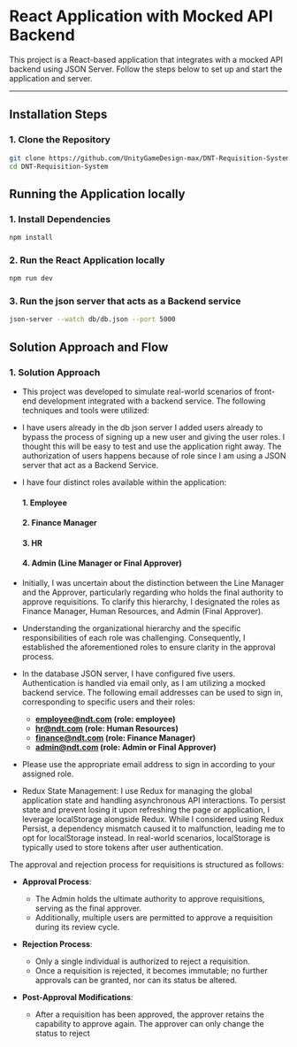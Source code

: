 # React Application with Mocked API Backend

This project is a React-based application that integrates with a mocked API backend using JSON Server. Follow the steps below to set up and start the application and server.

---


## **Installation Steps**

### 1. Clone the Repository 

```bash
git clone https://github.com/UnityGameDesign-max/DNT-Requisition-System.git
cd DNT-Requisition-System
```

## **Running the Application locally**

### 1. Install Dependencies

```bash
npm install
```

### 2. Run the React Application locally

```bash
npm run dev
```

### 3. Run the json server that acts as a Backend service

```bash
json-server --watch db/db.json --port 5000
```

## **Solution Approach and Flow**

### 1. Solution Approach
- This project was developed to simulate real-world scenarios of front-end development integrated with a backend service. The following techniques and tools were utilized:

- I have users already in the db json server I added users already to bypass the process of signing up a new user and giving the user roles. I thought this will be easy to test and use the application right away. The authorization of users happens because of role since I am using a JSON server that act as a Backend Service.

- I have four distinct roles available within the application:
  #### 1. Employee
  #### 2. Finance Manager
  #### 3. HR 
  #### 4. Admin (Line Manager or Final Approver)

- Initially, I was uncertain about the distinction between the Line Manager and the Approver, particularly regarding who holds the final authority to approve requisitions. To clarify this hierarchy, I designated the roles as Finance Manager, Human Resources, and Admin (Final Approver).

- Understanding the organizational hierarchy and the specific responsibilities of each role was challenging. Consequently, I established the aforementioned roles to ensure clarity in the approval process.

- In the database JSON server, I have configured five users. Authentication is handled via email only, as I am utilizing a mocked backend service. The following email addresses can be used to sign in, corresponding to specific users and their roles:

    - **employee@ndt.com (role: employee)**
    - **hr@ndt.com (role: Human Resources)**
    - **finance@ndt.com (role: Finance Manager)**
    - **admin@ndt.com (role: Admin or Final Approver)**
- Please use the appropriate email address to sign in according to your assigned role.


- Redux State Management: I use Redux for managing the global application state and handling asynchronous API interactions. To persist state and prevent losing it upon refreshing the page or application, I leverage localStorage alongside Redux. While I considered using Redux Persist, a dependency mismatch caused it to malfunction, leading me to opt for localStorage instead. In real-world scenarios, localStorage is typically used to store tokens after user authentication.


The approval and rejection process for requisitions is structured as follows:

- **Approval Process**:
    - The Admin holds the ultimate authority to approve requisitions, serving as the final approver.
    - Additionally, multiple users are permitted to approve a requisition during its review cycle.

- **Rejection Process**:
    - Only a single individual is authorized to reject a requisition.
    - Once a requisition is rejected, it becomes immutable; no further approvals can be granted, nor can its status be altered.

- **Post-Approval Modifications**:
    - After a requisition has been approved, the approver retains the capability to approve again. The approver can only change the status to reject
